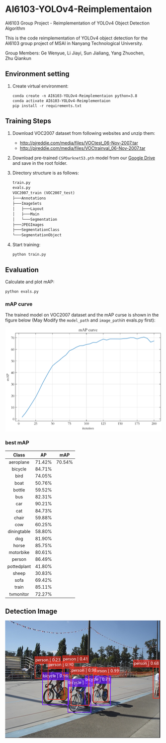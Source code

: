 # AI6103-YOLOv4-Reimplementaion

AI6103 Group Project - Reimplementation of YOLOv4 Object Detection Algorithm

This is the code reimplementation of YOLOv4 object detection for the AI6103 group project of MSAI in Nanyang Technological University.

Group Members: Ge Wenyue, Li Jiayi, Sun Jialiang, Yang Zhuochen, Zhu Qiankun

## Environment setting

1. Create virtual environment:

   ```shell
   conda create -n AI6103-YOLOv4-Reimplementaion python=3.8
   conda activate AI6103-YOLOv4-Reimplementaion
   pip install -r requirements.txt
   ```

## Training Steps

1. Download VOC2007 dataset from following websites and unzip them:

   - http://pjreddie.com/media/files/VOCtest_06-Nov-2007.tar
   - http://pjreddie.com/media/files/VOCtrainval_06-Nov-2007.tar

2. Download pre-trained `CSPDarknet53.pth` model from our [Google Drive](https://drive.google.com/file/d/1xqj_yx1Y_jz_UPHzzgNfNAcADtQSbDII/view?usp=share_link) and save in the root folder.

3. Directory structure is as follows:

   ```txt
   train.py
   evals.py
   VOC2007_train (VOC2007_test)
   ├───Annotations
   ├───ImageSets
   │   ├───Layout
   │   ├───Main
   │   └───Segmentation
   ├───JPEGImages
   ├───SegmentationClass
   └───SegmentationObject
   ```

4. Start training:

   ```shell
   python train.py
   ```

## Evaluation

Calculate and plot mAP:

```shell
python evals.py
```

### mAP curve

The trained model on VOC2007 dataset and the mAP curse is shown in the figure below (May Modify the `model_path` and `image_path`in evals.py first):

![mAP Curve](output/mAP_Curve.png)

### best mAP

|    Class    |   AP   |  mAP   |
| :---------: | :----: | :----: |
|  aeroplane  | 71.42% | 70.54% |
|   bicycle   | 84.71% |
|    bird     | 74.05% |
|    boat     | 50.76% |
|   bottle    | 59.52% |
|     bus     | 82.31% |
|     car     | 90.21% |
|     cat     | 84.73% |
|    chair    | 59.88% |
|     cow     | 60.25% |
| diningtable | 58.80% |
|     dog     | 81.90% |
|    horse    | 85.75% |
|  motorbike  | 80.61% |
|   person    | 86.49% |
| pottedplant | 41.80% |
|    sheep    | 30.83% |
|    sofa     | 69.42% |
|    train    | 85.11% |
|  tvmonitor  | 72.27% |

## Detection Image

![Detection Image](output/resultSample1.png)
